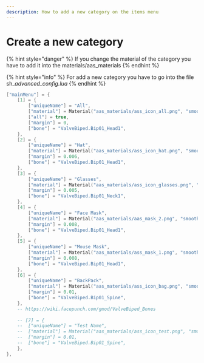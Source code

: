```yaml
---
description: How to add a new category on the items menu
---
```


# Create a new category

{% hint style="danger" %}
If you change the material of the category you have to add it into the materials/aas\_materials
{% endhint %}

{% hint style="info" %}
For add a new category you have to go into the file sh\__advanced\_config.lua_
{% endhint %}

```lua
["mainMenu"] = {
    [1] = {
        ["uniqueName"] = "All",
        ["material"] = Material("aas_materials/ass_icon_all.png", "smooth"),
        ["all"] = true,
        ["margin"] = 0,
        ["bone"] = "ValveBiped.Bip01_Head1",
    },
    [2] = {
        ["uniqueName"] = "Hat",
        ["material"] = Material("aas_materials/ass_icon_hat.png", "smooth"),
        ["margin"] = 0.006,
        ["bone"] = "ValveBiped.Bip01_Head1",
    }, 
    [3] = {
        ["uniqueName"] = "Glasses",
        ["material"] = Material("aas_materials/ass_icon_glasses.png", "smooth"),
        ["margin"] = 0.005,
        ["bone"] = "ValveBiped.Bip01_Neck1",
    },
    [4] = {
        ["uniqueName"] = "Face Mask",
        ["material"] = Material("aas_materials/aas_mask_2.png", "smooth"),
        ["margin"] = 0.008,
        ["bone"] = "ValveBiped.Bip01_Head1",
    },
    [5] = {
        ["uniqueName"] = "Mouse Mask",
        ["material"] = Material("aas_materials/ass_mask_1.png", "smooth"),
        ["margin"] = 0.008,
        ["bone"] = "ValveBiped.Bip01_Head1",
    },
    [6] = {
        ["uniqueName"] = "BackPack",
        ["material"] = Material("aas_materials/ass_icon_bag.png", "smooth"),
        ["margin"] = 0.01,
        ["bone"] = "ValveBiped.Bip01_Spine",
    },
    -- https://wiki.facepunch.com/gmod/ValveBiped_Bones
    
    -- [7] = {
    --  ["uniqueName"] = "Test Name",
    --  ["material"] = Material("aas_materials/ass_icon_test.png", "smooth"),
    --  ["margin"] = 0.01,
    --  ["bone"] = "ValveBiped.Bip01_Spine",
    },
},
```




